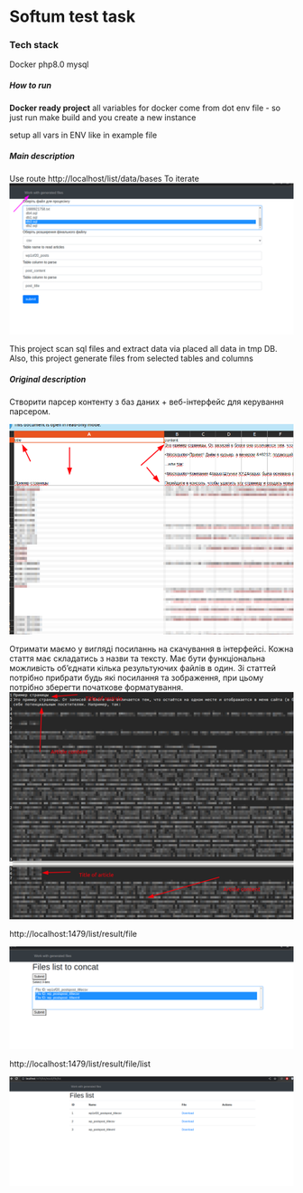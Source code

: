 # Softum test task

### Tech stack

Docker
php8.0
mysql

##### How to run

**Docker ready project**
all variables for docker come from dot env file - so just run make build and you create
a new instance

setup all vars in ENV like in example file

##### Main description

Use route http://localhost/list/data/bases
To iterate
![Csv Result](docs/interface.png)

This project scan sql files and extract data via placed all data in tmp DB.
Also, this project generate files from selected tables and columns

##### Original description

Створити парсер контенту з баз даних + веб-інтерфейс для керування парсером.

![Csv Result](docs/csv_result.png)

Отримати маємо у вигляді посиланнь на скачування в інтерфейсі.
Кожна стаття має складатись з назви та тексту.
Має бути функціональна можливість обʼєднати кілька результуючих файлів в один.
Зі статтей потрібно прибрати будь які посилання та зображення,
при цьому потрібно зберегти початкове форматування.
![TXT Text](docs/txt_result.png)

http://localhost:1479/list/result/file

![TXT Text](docs/concat.png)

http://localhost:1479/list/result/file/list

![TXT Text](docs/list.png)



